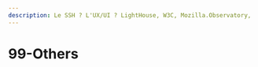 ```yaml
---
description: Le SSH ? L'UX/UI ? LightHouse, W3C, Mozilla.Observatory, ... ? Figma ?
---
```


# 99-Others

